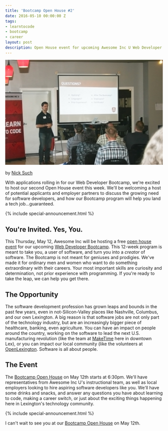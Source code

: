 ```yaml
---
title: 'Bootcamp Open House #2'
date: 2016-05-10 00:00:00 Z
tags:
- learntocode
- bootcamp
- career
layout: post
description: Open House event for upcoming Awesome Inc U Web Developer Bootcamp
---
```


![A-Inc Web Developer Bootcamp classroom](/img/blog/bootcamp-openhouse-1.jpg)

by [Nick Such](https://plus.google.com/+NickSuch/)

With applications rolling in for our Web Developer Bootcamp, we're excited to host our second Open House event this week. We'll be welcoming a host of potential applicants and employer partners to discuss the growing need for software developers, and how our Bootcamp program will help you land a tech job...guaranteed.

<!--more-->

{% include special-announcement.html %}

## You're Invited. Yes, You.

This Thursday, May 12, Awesome Inc will be hosting a free [open house event](https://www.eventbrite.com/e/what-is-a-coding-bootcamp-tickets-24488142694) for our upcoming [Web Developer Bootcamp](/applications/bootcamp/). This 12-week program is meant to take you, a user of software, and turn you into a _creator_ of software. The Bootcamp is not meant for geniuses and prodigies. We've made it for ordinary men and women who want to do something extraordinary with their careers. Your most important skills are curiosity and determination, not prior experience with programming. If you're ready to take the leap, we can help you get there.

## The Opportunity

The software development profession has grown leaps and bounds in the past few years, even in not-Silicon-Valley places like Nashville, Columbus, and our own Lexington. A big reason is that software jobs are not only part of the technology industry, but are an increasingly bigger piece of healthcare, banking, even agriculture. You can have an impact on people around the country, working on the software to lead the next U.S. manufacturing revolution (like the team at [MakeTime](https://www.maketime.io/) here in downtown Lex), or you can impact our local community (like the volunteers at [OpenLexington](http://openlexington.org/). Software is all about people.

## The Event

The [Bootcamp Open House](https://www.eventbrite.com/e/what-is-a-coding-bootcamp-tickets-24488142694) on May 12th starts at 6:30pm. We'll have representatives from Awesome Inc U's instructional team, as well as local employers looking to hire aspiring software developers like you. We'll have some drinks and snacks, and answer any questions you have about learning to code, making a career switch, or just about the exciting things happening here in Lexington's technology community.

{% include special-announcement.html %}

I can't wait to see you at our [Bootcamp Open House](https://www.eventbrite.com/e/what-is-a-coding-bootcamp-tickets-24488142694) on May 12th.